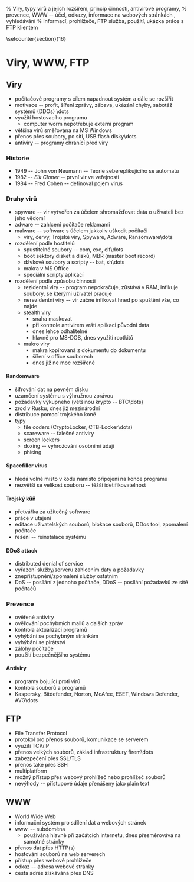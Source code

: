 % Viry, typy virů a jejich rozšíření, princip činnosti, antivirové programy,
% prevence, WWW -- účel, odkazy, informace na webových stránkách , vyhledávání
% informací, prohlížeče, FTP služba, použití, ukázka práce s FTP klientem

\setcounter{section}{16}
# Viry, WWW, FTP
## Viry
- počítačové programy s cílem napadnout systém a dále se rozšířit
- motivace -- profit, šíření zprávy, zábava, ukázání chyby, sabotáž systémů (DDOs) \dots
- využití hostovacího programu
	- computer worm nepotřebuje externí program
- většina virů směřována na MS Windows
- přenos přes soubory, po síti, USB flash disky\dots
- antiviry -- programy chránící před viry

### Historie
- 1949 -- John von Neumann -- Teorie sebereplikujícího se automatu
- 1982 -- *Elk Cloner* -- první vir ve veřejnosti
- 1984 -- Fred Cohen -- definoval pojem virus

### Druhy virů
- spyware -- vir vytvořen za účelem shromažďovat data o uživateli bez jeho vědomí
- adware -- zahlcení počítače reklamami
- malware -- software s účelem jakkoliv uškodit počítači
	- viry, červy, Trojské viry, Spyware, Adware, Ransomware\dots
- rozdělení podle hostitelů
	- spustitelné soubory -- com, exe, elf\dots
	- boot sektory disket a disků, MBR (master boot record)
	- dávkové soubory a scripty -- bat, sh\dots
	- makra v MS Office
	- speciální scripty aplikací
- rozdělení podle způsobu činnosti
	- rezidentní viry -- program nepokračuje, zůstává v RAM, infikuje soubory, se kterými uživatel pracuje
	- nerezidentní viry -- vir začne infikovat hned po spuštění vše, co najde
	- stealth viry 
		- snaha maskovat
		- při kontrole antivirem vrátí aplikaci původní data
		- dnes lehce odhalitelné
		- hlavně pro MS-DOS, dnes využití rootkitů
	- makro viry
		- makra kopírovaná z dokumentu do dokumentu
		- šíření v office souborech
		- dnes již ne moc rozšířené

#### Randomware
- šifrování dat na pevném disku
- uzamčení systému s výhružnou zprávou
- požadavky výkupného (většinou krypto -- BTC\dots)
- zrod v Rusku, dnes již mezinárodní
- distribuce pomocí trojského koně
- typy
	- file coders (CryptoLocker, CTB-Locker\dots)
	- scareware -- falešné antiviry
	- screen lockers
	- doxing -- vyhrožování osobními údaji
	- phising

#### Spacefiller virus
- hledá volné místo v kódu namísto připojení na konce programu
- nezvětší se velikost souboru -- těžší idetifikovatelnost

#### Trojský kůň
- přetvářka za užitečný software
- práce v utajení
- editace uživatelských souborů, blokace souborů, DDos tool, zpomalení počítače
- řešení -- reinstalace systému

#### DDoS attack
- distributed denial of service
- vyřazení služby/serveru zahlcením daty a požadavky
- znepřístupnění/zpomalení služby ostatním
- DoS -- posílání z jednoho počítače, DDoS -- posílání požadavků ze sítě počítačů

### Prevence
- ověřené antiviry
- ověřování pochybných mailů a dalších zpráv
- kontrola aktualizací programů
- vyhýbání se pochybným stránkám
- vyhýbání se pirátství
- zálohy počítače
- použití bezpečnějšího systému

#### Antiviry
- programy bojující proti virů
- kontrola souborů a programů
- Kaspersky, Bitdefender, Norton, McAfee, ESET, Windows Defender, AVG\dots

## FTP
- File Transfer Protocol
- protokol pro přenos souborů, komunikace se serverem
- využití TCP/IP
- přenos velkých souborů, základ infrastruktury firem\dots
- zabezpečení přes SSL/TLS
- přenos také přes SSH
- multiplatform
- možný přístup přes webový prohlížeč nebo prohlížeč souborů
- nevýhody -- přístupové údaje přenášeny jako plain text

## WWW
- World Wide Web
- informační systém pro sdílení dat a webových stránek
- www. -- subdoména
	- používána hlavně při začátcích internetu, dnes přesměrovává na samotné stránky
- přenos dat přes HTTP(s)
- hostování souborů na web serverech
- přístup přes webové prohlížeče
- odkaz -- adresa webové stránky
- cesta adres získávána přes DNS
